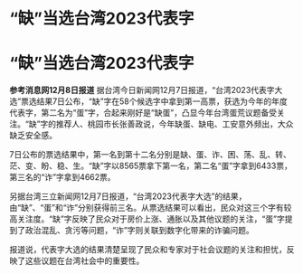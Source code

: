 # “缺”当选台湾2023代表字

# “缺”当选台湾2023代表字

**参考消息网12月8日报道**
据台湾今日新闻网12月7日报道，“台湾2023代表字大选”票选结果7日公布，“缺”字在58个候选字中拿到第一高票，获选为今年的年度代表字，第二名为“蛋”字，合起来刚好是“缺蛋”，凸显今年台湾蛋荒议题备受关注。“缺”字的推荐人、桃园市长张善政说，今年缺蛋、缺电、工安意外频出，大众缺乏安全感。

7日公布的票选结果中，第一名到第十二名分别是缺、蛋、诈、困、荡、乱、转、茫、变、盼、稳、生。“缺”字以8565票拿下第一名，第二名“蛋”字拿到6433票，第三名的“诈”字拿到4662票。

另据台湾三立新闻网12月7日报道，“台湾2023代表字大选”的结果，由“缺”、“蛋”和“诈”分别获得前三名。从票选结果可以看出，民众对这三个字有较高关注度。“缺”字反映了民众对于房价上涨、通胀以及其他议题的关注，“蛋”字提到了政治混乱、贪污等问题，“诈”字则关联到数字化带来的诈骗问题。

报道说，代表字大选的结果清楚呈现了民众和专家对于社会议题的关注和担忧，反映了这些议题在台湾社会中的重要性。

